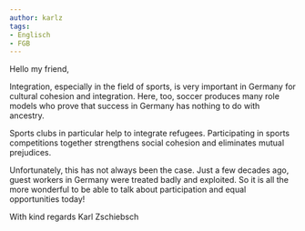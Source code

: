 ```yaml
---
author: karlz
tags:
- Englisch
- FGB
---
```


Hello my friend,

Integration, especially in the field of sports, is very important in Germany for cultural cohesion and integration. Here, too, soccer produces many role models who prove that success in Germany has nothing to do with ancestry.

Sports clubs in particular help to integrate refugees. Participating in sports competitions together strengthens social cohesion and eliminates mutual prejudices.

Unfortunately, this has not always been the case. Just a few decades ago, guest workers in Germany were treated badly and exploited. So it is all the more wonderful to be able to talk about participation and equal opportunities today!

With kind regards
Karl Zschiebsch
